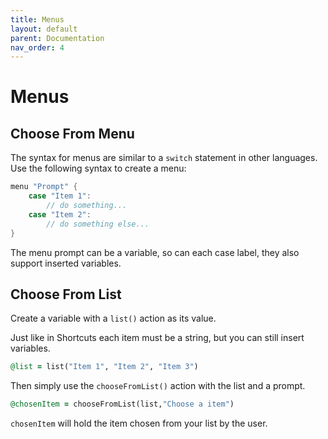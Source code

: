 ```yaml
---
title: Menus
layout: default
parent: Documentation
nav_order: 4
---
```


# Menus

## Choose From Menu

The syntax for menus are similar to a `switch` statement in other languages. Use the following syntax to create a menu:

```go
menu "Prompt" {
    case "Item 1":
        // do something...
    case "Item 2":
        // do something else...
}
```

The menu prompt can be a variable, so can each case label, they also support inserted variables.

## Choose From List

Create a variable with a `list()` action as its value.

Just like in Shortcuts each item must be a string, but you can still insert variables.

```ruby
@list = list("Item 1", "Item 2", "Item 3")
```

Then simply use the `chooseFromList()` action with the list and a prompt.

```ruby
@chosenItem = chooseFromList(list,"Choose a item")
```

`chosenItem` will hold the item chosen from your list by the user.

